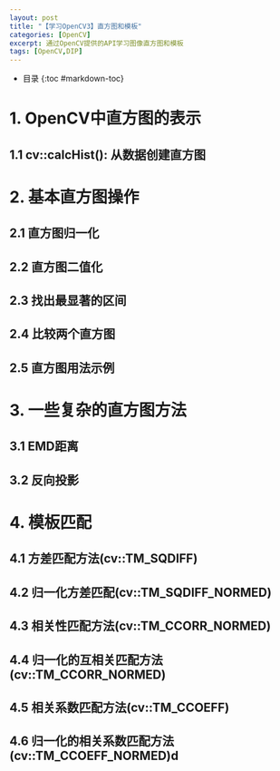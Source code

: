 ```yaml
---
layout: post
title: "【学习OpenCV3】直方图和模板"
categories: [OpenCV]
excerpt: 通过OpenCV提供的API学习图像直方图和模板
tags: [OpenCV,DIP]
---
```

- 目录
{:toc #markdown-toc}


# 1. OpenCV中直方图的表示

## 1.1 cv::calcHist(): 从数据创建直方图

# 2. 基本直方图操作

## 2.1 直方图归一化

## 2.2 直方图二值化

## 2.3 找出最显著的区间

## 2.4 比较两个直方图

## 2.5 直方图用法示例

# 3. 一些复杂的直方图方法

## 3.1 EMD距离

## 3.2 反向投影

# 4. 模板匹配

## 4.1 方差匹配方法(cv::TM_SQDIFF)

## 4.2 归一化方差匹配(cv::TM_SQDIFF_NORMED)

## 4.3 相关性匹配方法(cv::TM_CCORR_NORMED)

## 4.4 归一化的互相关匹配方法(cv::TM_CCORR_NORMED)

## 4.5 相关系数匹配方法(cv::TM_CCOEFF)

## 4.6 归一化的相关系数匹配方法(cv::TM_CCOEFF_NORMED)d
